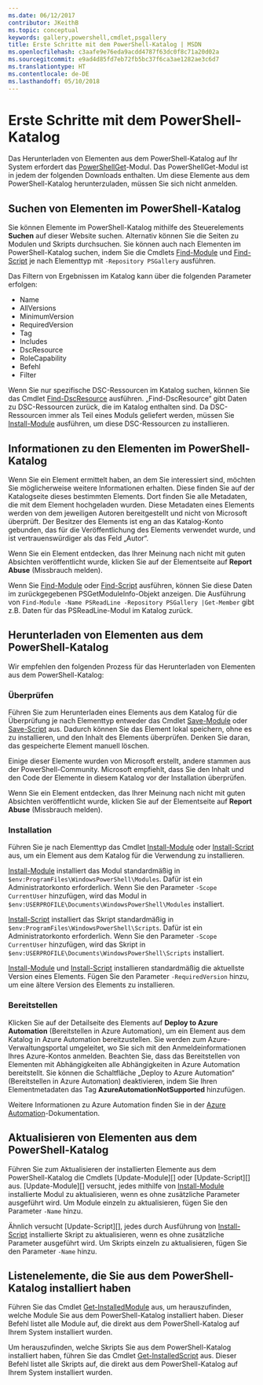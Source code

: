 ```yaml
---
ms.date: 06/12/2017
contributor: JKeithB
ms.topic: conceptual
keywords: gallery,powershell,cmdlet,psgallery
title: Erste Schritte mit dem PowerShell-Katalog | MSDN
ms.openlocfilehash: c3aafe9e76eda9acdd4787f63dc0f8c71a20d02a
ms.sourcegitcommit: e9ad4d85fd7eb72fb5bc37f6ca3ae1282ae3c6d7
ms.translationtype: HT
ms.contentlocale: de-DE
ms.lasthandoff: 05/10/2018
---
```

# <a name="get-started-with-the-powershell-gallery"></a>Erste Schritte mit dem PowerShell-Katalog

Das Herunterladen von Elementen aus dem PowerShell-Katalog auf Ihr System erfordert das [PowerShellGet](/powershell/module/powershellget)-Modul. Das PowerShellGet-Modul ist in jedem der folgenden Downloads enthalten. Um diese Elemente aus dem PowerShell-Katalog herunterzuladen, müssen Sie sich nicht anmelden.

## <a name="discovering-items-from-the-powershell-gallery"></a>Suchen von Elementen im PowerShell-Katalog

Sie können Elemente im PowerShell-Katalog mithilfe des Steuerelements **Suchen** auf dieser Website suchen. Alternativ können Sie die Seiten zu Modulen und Skripts durchsuchen. Sie können auch nach Elementen im PowerShell-Katalog suchen, indem Sie die Cmdlets [Find-Module][] und [Find-Script][] je nach Elementtyp mit `-Repository PSGallery` ausführen.

Das Filtern von Ergebnissen im Katalog kann über die folgenden Parameter erfolgen:

- Name
- AllVersions
- MinimumVersion
- RequiredVersion
- Tag
- Includes
- DscResource
- RoleCapability
- Befehl
- Filter

Wenn Sie nur spezifische DSC-Ressourcen im Katalog suchen, können Sie das Cmdlet [Find-DscResource] ausführen. „Find-DscResource“ gibt Daten zu DSC-Ressourcen zurück, die im Katalog enthalten sind.
Da DSC-Ressourcen immer als Teil eines Moduls geliefert werden, müssen Sie [Install-Module][] ausführen, um diese DSC-Ressourcen zu installieren.

## <a name="learning-about-items-in-the-powershell-gallery"></a>Informationen zu den Elementen im PowerShell-Katalog

Wenn Sie ein Element ermittelt haben, an dem Sie interessiert sind, möchten Sie möglicherweise weitere Informationen erhalten. Diese finden Sie auf der Katalogseite dieses bestimmten Elements. Dort finden Sie alle Metadaten, die mit dem Element hochgeladen wurden. Diese Metadaten eines Elements werden von dem jeweiligen Autoren bereitgestellt und nicht von Microsoft überprüft. Der Besitzer des Elements ist eng an das Katalog-Konto gebunden, das für die Veröffentlichung des Elements verwendet wurde, und ist vertrauenswürdiger als das Feld „Autor“.

Wenn Sie ein Element entdecken, das Ihrer Meinung nach nicht mit guten Absichten veröffentlicht wurde, klicken Sie auf der Elementseite auf **Report Abuse** (Missbrauch melden).

Wenn Sie [Find-Module][] oder [Find-Script][] ausführen, können Sie diese Daten im zurückgegebenen PSGetModuleInfo-Objekt anzeigen. Die Ausführung von `Find-Module -Name PSReadLine -Repository PSGallery |Get-Member` gibt z.B. Daten für das PSReadLine-Modul im Katalog zurück.

## <a name="downloading-items-from-the-powershell-gallery"></a>Herunterladen von Elementen aus dem PowerShell-Katalog

Wir empfehlen den folgenden Prozess für das Herunterladen von Elementen aus dem PowerShell-Katalog:

### <a name="inspect"></a>Überprüfen

Führen Sie zum Herunterladen eines Elements aus dem Katalog für die Überprüfung je nach Elementtyp entweder das Cmdlet [Save-Module][] oder [Save-Script][] aus. Dadurch können Sie das Element lokal speichern, ohne es zu installieren, und den Inhalt des Elements überprüfen. Denken Sie daran, das gespeicherte Element manuell löschen.

Einige dieser Elemente wurden von Microsoft erstellt, andere stammen aus der PowerShell-Community.
Microsoft empfiehlt, dass Sie den Inhalt und den Code der Elemente in diesem Katalog vor der Installation überprüfen.

Wenn Sie ein Element entdecken, das Ihrer Meinung nach nicht mit guten Absichten veröffentlicht wurde, klicken Sie auf der Elementseite auf **Report Abuse** (Missbrauch melden).

### <a name="install"></a>Installation

Führen Sie je nach Elementtyp das Cmdlet [Install-Module][] oder [Install-Script][] aus, um ein Element aus dem Katalog für die Verwendung zu installieren.

[Install-Module][] installiert das Modul standardmäßig in `$env:ProgramFiles\WindowsPowerShell\Modules`.
Dafür ist ein Administratorkonto erforderlich. Wenn Sie den Parameter `-Scope CurrentUser` hinzufügen, wird das Modul in `$env:USERPROFILE\Documents\WindowsPowerShell\Modules` installiert.

[Install-Script][] installiert das Skript standardmäßig in `$env:ProgramFiles\WindowsPowerShell\Scripts`.
Dafür ist ein Administratorkonto erforderlich. Wenn Sie den Parameter `-Scope CurrentUser` hinzufügen, wird das Skript in `$env:USERPROFILE\Documents\WindowsPowerShell\Scripts` installiert.

[Install-Module][] und [Install-Script][] installieren standardmäßig die aktuellste Version eines Elements.
Fügen Sie den Parameter `-RequiredVersion` hinzu, um eine ältere Version des Elements zu installieren.

### <a name="deploy"></a>Bereitstellen

Klicken Sie auf der Detailseite des Elements auf **Deploy to Azure Automation** (Bereitstellen in Azure Automation), um ein Element aus dem Katalog in Azure Automation bereitzustellen. Sie werden zum Azure-Verwaltungsportal umgeleitet, wo Sie sich mit den Anmeldeinformationen Ihres Azure-Kontos anmelden. Beachten Sie, dass das Bereitstellen von Elementen mit Abhängigkeiten alle Abhängigkeiten in Azure Automation bereitstellt. Sie können die Schaltfläche „Deploy to Azure Automation“ (Bereitstellen in Azure Automation) deaktivieren, indem Sie Ihren Elementmetadaten das Tag **AzureAutomationNotSupported** hinzufügen.

Weitere Informationen zu Azure Automation finden Sie in der [Azure Automation](/azure/automation)-Dokumentation.

## <a name="updating-items-from-the-powershell-gallery"></a>Aktualisieren von Elementen aus dem PowerShell-Katalog

Führen Sie zum Aktualisieren der installierten Elemente aus dem PowerShell-Katalog die Cmdlets [Update-Module][] oder [Update-Script][] aus. [Update-Module][] versucht, jedes mithilfe von [Install-Module][] installierte Modul zu aktualisieren, wenn es ohne zusätzliche Parameter ausgeführt wird. Um Module einzeln zu aktualisieren, fügen Sie den Parameter `-Name` hinzu.

Ähnlich versucht [Update-Script][], jedes durch Ausführung von [Install-Script][] installierte Skript zu aktualisieren, wenn es ohne zusätzliche Parameter ausgeführt wird. Um Skripts einzeln zu aktualisieren, fügen Sie den Parameter `-Name` hinzu.

## <a name="list-items-that-you-have-installed-from-the-powershell-gallery"></a>Listenelemente, die Sie aus dem PowerShell-Katalog installiert haben

Führen Sie das Cmdlet [Get-InstalledModule][] aus, um herauszufinden, welche Module Sie aus dem PowerShell-Katalog installiert haben. Dieser Befehl listet alle Module auf, die direkt aus dem PowerShell-Katalog auf Ihrem System installiert wurden.

Um herauszufinden, welche Skripts Sie aus dem PowerShell-Katalog installiert haben, führen Sie das Cmdlet [Get-InstalledScript][] aus. Dieser Befehl listet alle Skripts auf, die direkt aus dem PowerShell-Katalog auf Ihrem System installiert wurden.

[Find-DscResource]: /powershell/module/powershellget/Find-DscResource
[Find-Module]: /powershell/module/powershellget/Find-Module
[Find-Script]: /powershell/module/powershellget/Find-Script
[Get-InstalledModule]: /powershell/module/powershellget/Get-InstalledModule
[Get-InstalledScript]: /powershell/module/powershellget/Get-InstalledScript
[Install-Module]: /powershell/module/powershellget/Install-Module
[Install-Script]: /powershell/module/powershellget/Install-Script
[Publish-Module]: /powershell/module/powershellget/Publish-Module
[Publish-Script]: /powershell/module/powershellget/Publish-Script
[Register-PSRepository]: /powershell/module/powershellget/Register-Repository
[Save-Module]: /powershell/module/powershellget/Save-Module
[Save-Script]: /powershell/module/powershellget/Save-Script